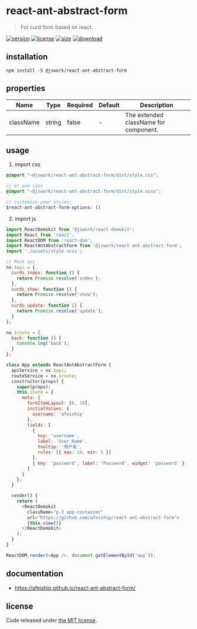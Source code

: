 # react-ant-abstract-form
> For curd form based on react.

[![version][version-image]][version-url]
[![license][license-image]][license-url]
[![size][size-image]][size-url]
[![download][download-image]][download-url]

## installation
```shell
npm install -S @jswork/react-ant-abstract-form
```

## properties
| Name      | Type   | Required | Default | Description                           |
| --------- | ------ | -------- | ------- | ------------------------------------- |
| className | string | false    | -       | The extended className for component. |


## usage
1. import css
  ```scss
  @import "~@jswork/react-ant-abstract-form/dist/style.css";

  // or use sass
  @import "~@jswork/react-ant-abstract-form/dist/style.scss";

  // customize your styles:
  $react-ant-abstract-form-options: ()
  ```
2. import js
  ```js
  import ReactDemokit from '@jswork/react-demokit';
  import React from 'react';
  import ReactDOM from 'react-dom';
  import ReactAntAbstractForm from '@jswork/react-ant-abstract-form';
  import './assets/style.scss';

  // Mock api
  nx.$api = {
    curds_index: function () {
      return Promise.resolve('index');
    },
    curds_show: function () {
      return Promise.resolve('show');
    },
    curds_update: function () {
      return Promise.resolve('update');
    }
  };

  nx.$route = {
    back: function () {
      console.log('back');
    }
  };

  class App extends ReactAntAbstractForm {
    apiService = nx.$api;
    routeService = nx.$route;
    constructor(props) {
      super(props);
      this.state = {
        meta: {
          formItemLayout: [6, 18],
          initialValues: {
            username: 'afeiship'
          },
          fields: [
            {
              key: 'username',
              label: 'User Name',
              tooltip: '用户名',
              rules: [{ max: 10, min: 5 }]
            },
            { key: 'password', label: 'Password', widget: 'password' }
          ]
        }
      };
    }

    render() {
      return (
        <ReactDemokit
          className="p-3 app-container"
          url="https://github.com/afeiship/react-ant-abstract-form">
          {this.view()}
        </ReactDemokit>
      );
    }
  }

  ReactDOM.render(<App />, document.getElementById('app'));

  ```

## documentation
- https://afeiship.github.io/react-ant-abstract-form/


## license
Code released under [the MIT license](https://github.com/afeiship/react-ant-abstract-form/blob/master/LICENSE.txt).

[version-image]: https://img.shields.io/npm/v/@jswork/react-ant-abstract-form
[version-url]: https://npmjs.org/package/@jswork/react-ant-abstract-form

[license-image]: https://img.shields.io/npm/l/@jswork/react-ant-abstract-form
[license-url]: https://github.com/afeiship/react-ant-abstract-form/blob/master/LICENSE.txt

[size-image]: https://img.shields.io/bundlephobia/minzip/@jswork/react-ant-abstract-form
[size-url]: https://github.com/afeiship/react-ant-abstract-form/blob/master/dist/react-ant-abstract-form.min.js

[download-image]: https://img.shields.io/npm/dm/@jswork/react-ant-abstract-form
[download-url]: https://www.npmjs.com/package/@jswork/react-ant-abstract-form
